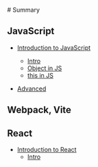 ‌# Summary

## JavaScript

* [Introduction to JavaScript]()
  
    * [Intro](./JavaScript/Introduction.md)
    * [Object in JS](./JavaScript/1-2Object.md)
    * [this in JS](./JavaScript/Prototypes&Inheritance.md)
    
* [Advanced]()
  
  
  
  
  
    

## Webpack, Vite

## React

* [Introduction to React](react.md)
  * [Intro](./React/Intro.md)